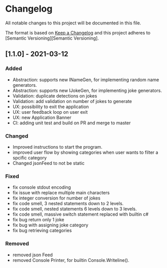 # Changelog
All notable changes to this project will be documented in this file.

The format is based on [Keep a Changelog](https://keepachangelog.com/) and this project adheres to [Semantic Versioning][Semantic Versioning].

## [1.1.0] - 2021-03-12

### Added

- Abstraction: supports new INameGen, for implementing random name generators.
- Abstraction: supports new IJokeGen, for implementing joke generators.
- Validation: duplicate detections on jokes
- Validation: add validation on number of jokes to generate
- UX: possibility to exit the application
- UX: user feedback loop on user exit
- UX: new Application Banner
- CI: adding unit test and build on PR and merge to master

### Changed

- Improved instructions to start the program.
- improved user flow by showing categories when user wants to filter a spcific category
- Changed jsonFeed to not be static

### Fixed

- fix console stdout encoding
- fix issue with replace multiple main characters
- fix integer conversion for number of jokes
- fix code smell, 3 nested statements down to 2 levels.
- fix code smell, nested statements 6 levels down to 3 levels.
- fix code smell, massive switch statement replaced with builtin c#
- fix bug return only 1 joke
- fix bug with assigning joke category
- fix bug retrieving categories

### Removed

- removed json Feed
- removed Console Printer, for builtin Console.Writeline().
